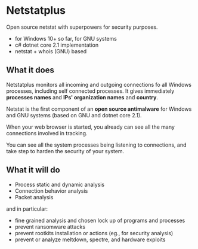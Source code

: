 # Netstatplus
Open source netstat with superpowers for security purposes.

- for Windows 10+ so far, for GNU systems
- c# dotnet core 2.1 implementation
- netstat + whois (GNU) based

## What it does

Netstatplus monitors all incoming and outgoing connections fo all Windows processes, including self connected processes.
It gives immediately **processes names** and **IPs' organization names** and **country**.

Netstat is the first component of an **open source antimalware** for Windows and GNU systems (based on GNU and dotnet core 2.1).

When your web browser is started, you already can see all the many connections involved in tracking.

You can see all the system processes being listening to connections, and take step to harden the security of your system.

## What it will do
- Process static and dynamic analysis
- Connection behavior analysis
- Packet analysis

and in particular:
- fine grained analysis and chosen lock up of programs and processes 
- prevent ransomware attacks
- prevent rootkits installation or actions (eg., for security analysis)
- prevent or analyze meltdown, spectre, and hardware exploits
